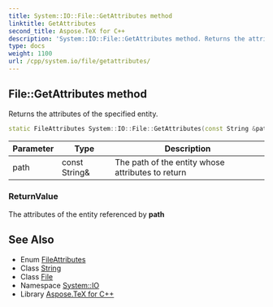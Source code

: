 ```yaml
---
title: System::IO::File::GetAttributes method
linktitle: GetAttributes
second_title: Aspose.TeX for C++
description: 'System::IO::File::GetAttributes method. Returns the attributes of the specified entity in C++.'
type: docs
weight: 1100
url: /cpp/system.io/file/getattributes/
---
```

## File::GetAttributes method


Returns the attributes of the specified entity.

```cpp
static FileAttributes System::IO::File::GetAttributes(const String &path)
```


| Parameter | Type | Description |
| --- | --- | --- |
| path | const String\& | The path of the entity whose attributes to return |

### ReturnValue

The attributes of the entity referenced by **path**

## See Also

* Enum [FileAttributes](../../fileattributes/)
* Class [String](../../../system/string/)
* Class [File](../)
* Namespace [System::IO](../../)
* Library [Aspose.TeX for C++](../../../)
